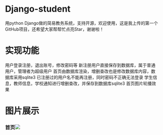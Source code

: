 # Django-student
用python Django做的简易教务系统，支持开源，欢迎使用，这是我上传的第一个GitHub项目，还希望大家帮帮忙点亮Star，谢谢啦！

# 实现功能
用户登录注册，退出账号，修改密码等
新注册用户直接保存到数据库，属于普通用户，管理者为超级用户
首页由数据库渲染，增删查改也是修改数据库内容，数据库采用sqlite3
已注册过的用户名不能再注册，同时密码不正确无法登录
学生信息，教师信息，学校通知进行增删查改，并保存到数据库sqlite3
首页图片轮播效果

# 图片展示
### 首页![](https://img-blog.csdnimg.cn/20200628113210464.gif)
